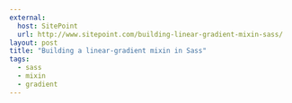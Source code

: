 ```yaml
---
external:
  host: SitePoint
  url: http://www.sitepoint.com/building-linear-gradient-mixin-sass/
layout: post
title: "Building a linear-gradient mixin in Sass"
tags:
  - sass
  - mixin
  - gradient
---
```

